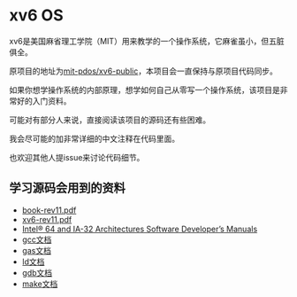# xv6 OS

xv6是美国麻省理工学院（MIT）用来教学的一个操作系统，它麻雀虽小，但五脏俱全。

原项目的地址为[mit-pdos/xv6-public](https://github.com/mit-pdos/xv6-public)，本项目会一直保持与原项目代码同步。

如果你想学操作系统的内部原理，想学如何自己从零写一个操作系统，该项目是非常好的入门资料。

可能对有部分人来说，直接阅读该项目的源码还有些困难。

我会尽可能的加非常详细的中文注释在代码里面。

也欢迎其他人提issue来讨论代码细节。


## 学习源码会用到的资料

- [book-rev11.pdf](https://pdos.csail.mit.edu/6.828/2018/xv6/book-rev11.pdf)
- [xv6-rev11.pdf](https://pdos.csail.mit.edu/6.828/2018/xv6/xv6-rev11.pdf)
- [Intel® 64 and IA-32 Architectures Software Developer’s Manuals](https://software.intel.com/sites/default/files/managed/39/c5/325462-sdm-vol-1-2abcd-3abcd.pdf)
- [gcc文档](https://gcc.gnu.org/onlinedocs/gcc/index.html)
- [gas文档](https://sourceware.org/binutils/docs-2.33.1/as/index.html)
- [ld文档](https://sourceware.org/binutils/docs/ld/index.html)
- [gdb文档](https://sourceware.org/gdb/current/onlinedocs/gdb/)
- [make文档](https://www.gnu.org/software/make/manual/html_node/index.html)










